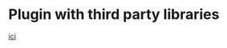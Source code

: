 # Plugin with third party libraries

[ici](https://moodledev.io/general/community/plugincontribution/thirdpartylibraries)